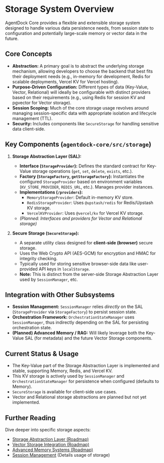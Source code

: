 # Storage System Overview

AgentDock Core provides a flexible and extensible storage system designed to handle various data persistence needs, from session state to configuration and potentially large-scale memory or vector data in the future.

## Core Concepts

-   **Abstraction:** A primary goal is to abstract the underlying storage mechanism, allowing developers to choose the backend that best fits their deployment needs (e.g., in-memory for development, Redis for scalable deployments, Vercel KV for Vercel hosting).
-   **Purpose-Driven Configuration:** Different types of data (Key-Value, Vector, Relational) will ideally be configurable with distinct providers based on their requirements (e.g., using Redis for session KV and pgvector for Vector storage).
-   **Session Scoping:** Much of the core storage usage revolves around managing session-specific data with appropriate isolation and lifecycle management (TTL).
-   **Security:** Includes components like `SecureStorage` for handling sensitive data client-side.

## Key Components (`agentdock-core/src/storage`)

1.  **Storage Abstraction Layer (SAL):**
    -   **Interface (`StorageProvider`):** Defines the standard contract for Key-Value storage operations (`get`, `set`, `delete`, `exists`, etc.).
    -   **Factory (`StorageFactory`, `getStorageFactory`):** Instantiates the configured `StorageProvider` based on environment variables (`KV_STORE_PROVIDER`, `REDIS_URL`, etc.). Manages provider instances.
    -   **Implementations (`/providers`):**
        -   `MemoryStorageProvider`: Default in-memory KV store.
        -   `RedisStorageProvider`: Uses `@upstash/redis` for Redis/Upstash KV storage.
        -   `VercelKVProvider`: Uses `@vercel/kv` for Vercel KV storage.
    -   *(Planned: Interfaces and providers for Vector and Relational storage)*

2.  **Secure Storage (`SecureStorage`):**
    -   A separate utility class designed for **client-side (browser)** secure storage.
    -   Uses the Web Crypto API (AES-GCM) for encryption and HMAC for integrity checking.
    -   Typically used for storing sensitive browser-side data like user-provided API keys in `localStorage`.
    -   **Note:** This is distinct from the server-side Storage Abstraction Layer used by `SessionManager`, etc.

## Integration with Other Subsystems

-   **Session Management:** `SessionManager` relies *directly* on the SAL (`StorageProvider` via `StorageFactory`) to persist session state.
-   **Orchestration Framework:** `OrchestrationStateManager` uses `SessionManager`, thus indirectly depending on the SAL for persisting orchestration state.
-   **(Planned) Advanced Memory / RAG:** Will likely leverage both the Key-Value SAL (for metadata) and the future Vector Storage components.

## Current Status & Usage

-   The Key-Value part of the Storage Abstraction Layer is implemented and stable, supporting Memory, Redis, and Vercel KV.
-   This KV storage is actively used by `SessionManager` and `OrchestrationStateManager` for persistence when configured (defaults to Memory).
-   `SecureStorage` is available for client-side use cases.
-   Vector and Relational storage abstractions are planned but not yet implemented.

## Further Reading

Dive deeper into specific storage aspects:

-   [Storage Abstraction Layer (Roadmap)](../roadmap/storage-abstraction.md)
-   [Vector Storage Integration (Roadmap)](../roadmap/vector-storage.md)
-   [Advanced Memory Systems (Roadmap)](../roadmap/advanced-memory.md)
-   [Session Management](../architecture/sessions/session-management.md) (Details usage of storage) 
